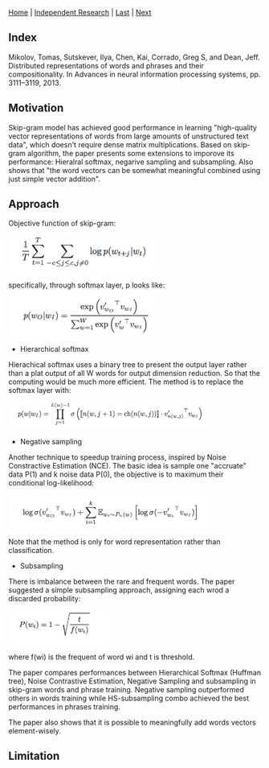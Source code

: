 [Home](https://clojia.github.io/) | [Independent Research](https://clojia.github.io/independent_research/) | [Last](https://clojia.github.io/independent_research/2018-08-IR-RNN-BP) | [Next](https://clojia.github.io/independent_research/2018-09-IR-LSTM)

## Index
Mikolov, Tomas, Sutskever, Ilya, Chen, Kai, Corrado, Greg S, and Dean, Jeff. Distributed representations
of words and phrases and their compositionality. In Advances in neural information
processing systems, pp. 3111–3119, 2013.

## Motivation
Skip-gram model has achieved good performance in learning "high-quality vector representations of words from large amounts of unstructured text data", which doesn't require dense matrix multiplications. Based on skip-gram algorithm, the paper presents some extensions to imporove its performance: Hieralral softmax, negarive sampling and subsampling. Also shows that "the word vectors can be somewhat meaningful combined using just simple vector addition".

## Approach
Objective function of skip-gram:

<img src="images/skipgram.png" width="300">

specifically, through softmax layer, p looks like:

<img src="images/skipgramp.png" width="300"> 

- Hierarchical softmax

Hierachical softmax uses a binary tree to present the output layer rather than a plat output of all W words for output dimension reduction. So that the computing would be much more efficient. The method is to replace the softmax layer with:

<img src="images/hs.png" width="400"> 

- Negative sampling

Another technique to speedup training process, inspired by Noise Constractive Estimation (NCE). The basic idea is sample one "accruate" data P(1) and k noise data P(0), the objective is to maximum their conditional log-likelihood:

<img src="images/ns.png" width="400"> 

Note that the method is only for word representation rather than classification.

- Subsampling

There is imbalance between the rare and frequent words. The paper suggested a simple subsampling approach, assigning each wrod a discarded probability:

<img src="images/sub.png" width="200"> 

where f(wi) is the frequent of word wi and t is threshold.

The paper compares performances between Hierarchical Softmax (Huffman tree), Noise Contrastive Estimation, Negative Sampling and subsampling in skip-gram words and phrase training. Negative sampling outperformed others in words training while HS-subsampling combo achieved the best performances in phrases training.

The paper also shows that it is possible to meaningfully add words vectors element-wisely.

## Limitation 
